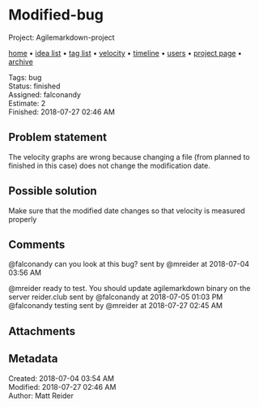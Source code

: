 # Modified-bug

Project: Agilemarkdown-project

[home](../index.md) • [idea list](../ideas.md) • [tag list](../tags.md) • [velocity](../velocity.md) • [timeline](../timeline.md) • [users](../users.md) • [project page](../agilemarkdown-project.md) • [archive](archive.md)

Tags: bug  
Status: finished  
Assigned: falconandy  
Estimate: 2  
Finished: 2018-07-27 02:46 AM  

## Problem statement

The velocity graphs are wrong because changing a file (from planned to finished in this case) does not change the modification date.

## Possible solution

Make sure that the modified date changes so that velocity is measured properly

## Comments

@falconandy can you look at this bug?
sent by @mreider at 2018-07-04 03:56 AM

@mreider ready to test. You should update agilemarkdown binary on the server reider.club
sent by @falconandy at 2018-07-05 01:03 PM
@falconandy testing
sent by @mreider at 2018-07-27 02:45 AM



## Attachments


## Metadata

Created: 2018-07-04 03:54 AM  
Modified: 2018-07-27 02:46 AM  
Author: Matt Reider  
